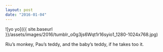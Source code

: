 ```yaml
---
layout: post
date: "2016-01-04"
---
```


![yo yo]({{ site.baseurl }}/assets/images/2016/tumblr_o0g3js6Wqt1r16syio1_1280-1024x768.jpg)

Riu’s monkey, Pau’s teddy, and the baby’s teddy, if he takes too it.
